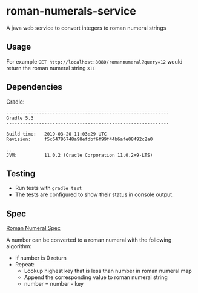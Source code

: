 # roman-numerals-service
A java web service to convert integers to roman numeral strings

## Usage 
For example `GET http://localhost:8080/romannumeral?query=12` would return the roman numeral string `XII`

## Dependencies

Gradle:
```
------------------------------------------------------------
Gradle 5.3
------------------------------------------------------------

Build time:   2019-03-20 11:03:29 UTC
Revision:     f5c64796748a98efdbf6f99f44b6afe08492c2a0

...
JVM:          11.0.2 (Oracle Corporation 11.0.2+9-LTS)
```

## Testing
* Run tests with `gradle test`
* The tests are configured to show their status in console output.

## Spec
[Roman Numeral Spec](http://mathworld.wolfram.com/RomanNumerals.html)

A number can be converted to a roman numeral with the following algorithm:
* If number is 0 return
* Repeat:
    * Lookup highest key that is less than number in roman numeral map
    * Append the corresponding value to roman numeral string
    * number = number - key
